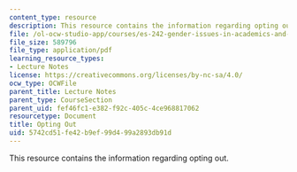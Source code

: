 ```yaml
---
content_type: resource
description: This resource contains the information regarding opting out.
file: /ol-ocw-studio-app/courses/es-242-gender-issues-in-academics-and-academia-spring-2004/5742cd51fe42b9ef99d499a2893db91d_MITES_242S04_ses12.pdf
file_size: 589796
file_type: application/pdf
learning_resource_types:
- Lecture Notes
license: https://creativecommons.org/licenses/by-nc-sa/4.0/
ocw_type: OCWFile
parent_title: Lecture Notes
parent_type: CourseSection
parent_uid: fef46fc1-e382-f92c-405c-4ce968817062
resourcetype: Document
title: Opting Out
uid: 5742cd51-fe42-b9ef-99d4-99a2893db91d
---
```

This resource contains the information regarding opting out.